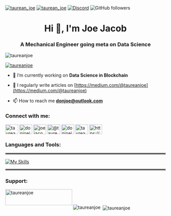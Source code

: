 <p align="left"> <a href="https://twitter.com/taurean_joe" target="blank"><img src="https://img.shields.io/twitter/follow/taurean_joe?logo=twitter&style=for-the-badge" alt="taurean_joe" /></a> 
<a href="https://www.linkedin.com/in/donjoejacob/" target="blank"><img src="https://img.shields.io/badge/LinkedIn-0077B5?style=for-the-badge&logo=linkedin&logoColor=white" alt="taurean_joe" /></a>
<a href="https://discord.gg/xDrRDTsZTw" target="blank"><img alt="Discord" src="https://img.shields.io/discord/712707649828945921?color=red&label=Join%20Discord%20Community&logo=discord&style=for-the-badge"></a>
<img alt="GitHub followers" src="https://img.shields.io/github/followers/taureanjoe?color=green&logo=github&style=for-the-badge"></p>


<h1 align="center">Hi 👋, I'm Joe Jacob</h1>
<h3 align="center">A Mechanical Engineer going meta on Data Science</h3>

<p align="left"> <img src="https://komarev.com/ghpvc/?username=taureanjoe&label=Profile%20views&color=0e75b6&style=flat" alt="taureanjoe" /> </p>

<p align="left"> <a href="https://github.com/ryo-ma/github-profile-trophy"><img src="https://github-profile-trophy.vercel.app/?username=taureanjoe" alt="taureanjoe" /></a> </p>



- 🔭 I’m currently working on **Data Science in Blockchain**

- 📝 I regularly write articles on [https://medium.com/@taureanjoe](https://medium.com/@taureanjoe)

- 📫 How to reach me **donjoe@outlook.com**

<h3 align="left">Connect with me:</h3>
<p align="left">
<a href="https://twitter.com/taurean_joe" target="blank"><img align="center" src="https://raw.githubusercontent.com/rahuldkjain/github-profile-readme-generator/master/src/images/icons/Social/twitter.svg" alt="taurean_joe" height="30" width="40" /></a>
<a href="https://linkedin.com/in/donjoejacob" target="blank"><img align="center" src="https://raw.githubusercontent.com/rahuldkjain/github-profile-readme-generator/master/src/images/icons/Social/linked-in-alt.svg" alt="donjoejacob" height="30" width="40" /></a>
<a href="https://kaggle.com/joejacob94" target="blank"><img align="center" src="https://raw.githubusercontent.com/rahuldkjain/github-profile-readme-generator/master/src/images/icons/Social/kaggle.svg" alt="joejacob94" height="30" width="40" /></a>
<a href="https://medium.com/@taureanjoe" target="blank"><img align="center" src="https://raw.githubusercontent.com/rahuldkjain/github-profile-readme-generator/master/src/images/icons/Social/medium.svg" alt="@taureanjoe" height="30" width="40" /></a>
<a href="https://www.hackerrank.com/donjoejacob" target="blank"><img align="center" src="https://raw.githubusercontent.com/rahuldkjain/github-profile-readme-generator/master/src/images/icons/Social/hackerrank.svg" alt="donjoejacob" height="30" width="40" /></a>
<a href="https://www.leetcode.com/taureanjoe" target="blank"><img align="center" src="https://raw.githubusercontent.com/rahuldkjain/github-profile-readme-generator/master/src/images/icons/Social/leet-code.svg" alt="taureanjoe" height="30" width="40" /></a>
<a href="https://discord.gg/https://discord.gg/xDrRDTsZTw" target="blank"><img align="center" src="https://raw.githubusercontent.com/rahuldkjain/github-profile-readme-generator/master/src/images/icons/Social/discord.svg" alt="https://discord.gg/xDrRDTsZTw" height="30" width="40" /></a>
</p>

<h3 align="left">Languages and Tools:</h3>
<hr style="border:2px solid gray">

[![My Skills](https://skillicons.dev/icons?i=aws,pytorch,tensorflow,py,php,mysql,matlab,latex,linux,powershell,ai,html,heroku,git,flask,figma,discord,css,autocad,flutter&perline=3)](https://skillicons.dev)
<hr style="border:2px solid gray">


<h3 align="left">Support:</h3>
<p><a href="https://www.buymeacoffee.com/taureanjoe"> <img align="left" src="https://cdn.buymeacoffee.com/buttons/v2/default-yellow.png" height="50" width="210" alt="taureanjoe" /></a></p><br><br>

<p><img align="left" src="https://github-readme-stats.vercel.app/api/top-langs?username=taureanjoe&show_icons=true&locale=en&layout=compact" alt="taureanjoe" /></p>

<p>&nbsp;<img align="center" src="https://github-readme-stats.vercel.app/api?username=taureanjoe&show_icons=true&locale=en" alt="taureanjoe" /></p>
